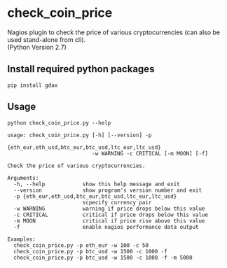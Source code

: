 # check_coin_price
Nagios plugin to check the price of various cryptocurrencies (can also be used stand-alone from cli).<br>
(Python Version 2.7)

## Install required python packages
`pip install gdax`

## Usage
`python check_coin_price.py --help`
```
usage: check_coin_price.py [-h] [--version] -p
                           {eth_eur,eth_usd,btc_eur,btc_usd,ltc_eur,ltc_usd}
                           -w WARNING -c CRITICAL [-m MOON] [-f]

Check the price of various cryptocurrencies.

Arguments:
  -h, --help            show this help message and exit
  --version             show program's version number and exit
  -p {eth_eur,eth_usd,btc_eur,btc_usd,ltc_eur,ltc_usd}
                        scpecify currency pair
  -w WARNING            warning if price drops below this value
  -c CRITICAL           critical if price drops below this value
  -m MOON               critical if price rise above this value
  -f                    enable nagios performance data output

Examples:
  check_coin_price.py -p eth_eur -w 100 -c 50
  check_coin_price.py -p btc_usd -w 1500 -c 1000 -f
  check_coin_price.py -p btc_usd -w 1500 -c 1000 -f -m 5000
```
